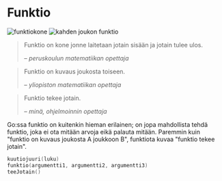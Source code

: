 # Funktio

![funktiokone](https://upload.wikimedia.org/wikipedia/commons/thumb/3/3b/Function_machine2.svg/243px-Function_machine2.svg.png)
![kahden joukon funktio](https://upload.wikimedia.org/wikipedia/commons/thumb/d/df/Function_color_example_3.svg/223px-Function_color_example_3.svg.png)

> Funktio on kone jonne laitetaan jotain sisään ja jotain tulee ulos.
>
> – _peruskoulun matematiikan opettaja_

<!-- -->
> Funktio on kuvaus joukosta toiseen.
>
> – _yliopiston matematiikan opettaja_

<!-- -->
> Funktio tekee jotain.
>
> – _minä, ohjelmoinnin opettaja_

Go:ssa funktio on kuitenkin hieman erilainen; on jopa mahdollista tehdä funktio, joka ei ota mitään arvoja eikä palauta mitään. Paremmin kuin "funktio on kuvaus joukosta A joukkoon B", funktiota kuvaa "funktio tekee jotain".



```Go
kuutiojuuri(luku)
funktio(argumentti1, argumentti2, argumentti3)
teeJotain()
```
